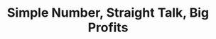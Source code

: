 ---
title: "Simple Number, Straight Talk, Big Profits"
description: "Value profitability over tax savings. Stop distorting your net income because of improper owner compensation. Use market-based wages for everyone in the business, including shareholders. Pay back your investors before you share profits, and create reasonable financial expectations for your investors. Consider working in a limited capacity at a lower wage as you transition out of active management."
cover: "images/reading/simple-numbers-big-profits.png"
publishDate: 2019-01-07
authors: "Greg Crabtree"
categories: ["business & leadership"]
status: 🟢
---